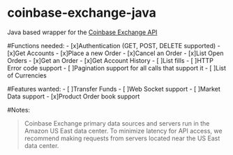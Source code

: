 # coinbase-exchange-java
Java based wrapper for the [Coinbase Exchange API](https://docs.exchange.coinbase.com/#introduction)

#Functions needed:
    - [x]Authentication (GET, POST, DELETE supported)
    - [x]Get Accounts
    - [x]Place a new Order
    - [x]Cancel an Order
    - [x]List Open Orders
    - [x]Get an Order
    - [x]Get Account History
    - [ ]List fills
    - [ ]HTTP Error code support
    - [ ]Pagination support for all calls that support it
    - [ ]List of Currencies
    
#Features wanted:
    - [ ]Transfer Funds
    - [ ]Web Socket support
    - [ ]Market Data support
    - [x]Product Order book support

#Notes:
>Coinbase Exchange primary data sources and servers run in the Amazon US East data center. To minimize latency for API access, we recommend making requests from servers located near the US East data center.